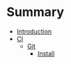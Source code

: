# Summary

* [Introduction](README.md)
* [CI](ci.md)
  * [Git](ci/git.md)
    * [Install](ci/git/install.md)

